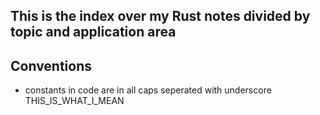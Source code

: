 ## This is the index over my Rust notes divided by topic and application area

## Conventions
- constants in code are in all caps seperated with underscore
  THIS_IS_WHAT_I_MEAN


